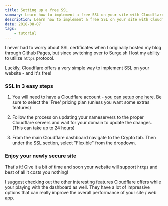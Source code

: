 ```yaml
---
title: Setting up a free SSL
summary: Learn how to implement a free SSL on your site with Cloudflare
description: Learn how to implement a free SSL on your site with Cloudflare
date: 2018-08-07
tags:
    - tutorial
---
```


I never had to worry about SSL certificates when I originally hosted my blog through Github Pages, but since switching over to Surge.sh I lost my ability to utilize `https` protocol.

Luckily, Cloudflare offers a very simple way to implement SSL on your website - and it's free!

### SSL in 3 easy steps

1. You will need to have a Cloudflare account - <a href="https://dash.cloudflare.com/sign-up">you can setup one here</a>. Be sure to select the 'Free' pricing plan (unless you want some extras features)

2. Follow the process on updating your nameservers to the proper Cloudflare servers and wait for your domain to update the changes. (This can take up to 24 hours)

3. From the main Cloudflare dashboard navigate to the Crypto tab. Then under the SSL section, select "Flexible" from the dropdown.

### Enjoy your newly secure site

That's it! Give it a bit of time and soon your website will support `https` and best of all it costs you nothing!

I suggest checking out the other interesting features Cloudflare offers while your playing with the dashboard as well. They have a lot of impressive options that can really improve the overall performance of your site / web app.
